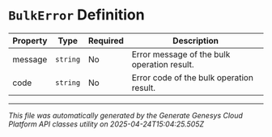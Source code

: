 # `BulkError` Definition

| Property | Type | Required | Description |
|----------|------|----------|-------------|
| message | `string` | No | Error message of the bulk operation result. |
| code | `string` | No | Error code of the bulk operation result. |

---

*This file was automatically generated by the Generate Genesys Cloud Platform API classes utility on 2025-04-24T15:04:25.505Z*